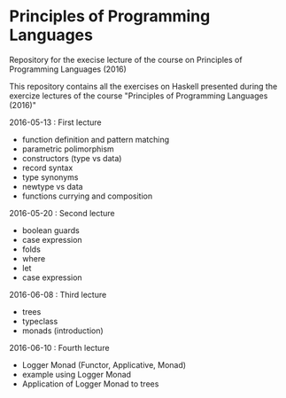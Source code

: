 # Principles of Programming Languages
Repository for the execise lecture of the course on Principles of Programming Languages (2016)

This repository contains all the exercises on Haskell presented during the exercize lectures of the course "Principles of Programming Languages (2016)"

2016-05-13 : First lecture
* function definition and pattern matching
* parametric polimorphism
* constructors (type vs data)
* record syntax
* type synonyms
* newtype vs data
* functions currying and composition

2016-05-20 : Second lecture
* boolean guards
* case expression
* folds
* where
* let
* case expression

2016-06-08 : Third lecture
* trees
* typeclass
* monads (introduction)

2016-06-10 : Fourth lecture
* Logger Monad (Functor, Applicative, Monad)
* example using Logger Monad
* Application of Logger Monad to trees

